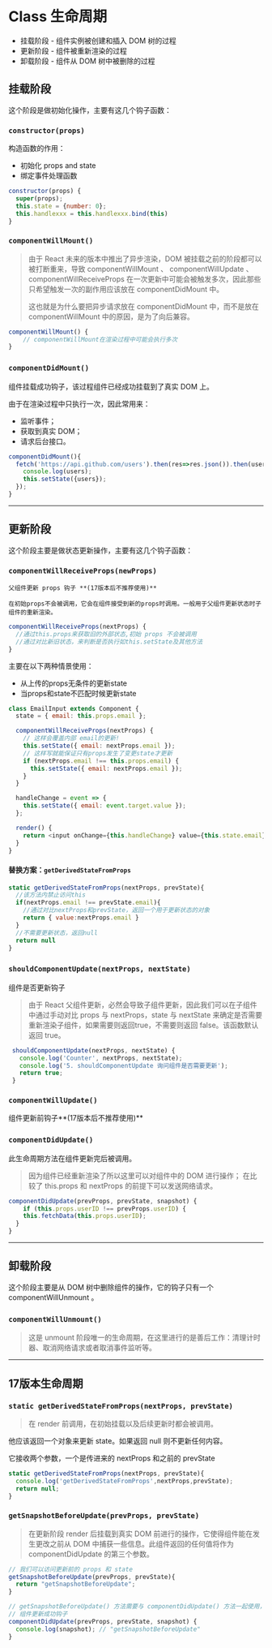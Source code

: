 
# Class 生命周期
- 挂载阶段  -  组件实例被创建和插入 DOM 树的过程
- 更新阶段  -  组件被重新渲染的过程
- 卸载阶段  -  组件从 DOM 树中被删除的过程

## 挂载阶段
这个阶段是做初始化操作，主要有这几个钩子函数：

### `constructor(props)`

构造函数的作用：

- 初始化 props and state
- 绑定事件处理函数
```js
constructor(props) {
  super(props);
  this.state = {number: 0};
  this.handlexxx = this.handlexxx.bind(this)
}
```

### `componentWillMount()`
> 由于 React 未来的版本中推出了异步渲染，DOM 被挂载之前的阶段都可以被打断重来，导致 componentWillMount 、 componentWillUpdate 、 componentWillReceiveProps 在一次更新中可能会被触发多次，因此那些只希望触发一次的副作用应该放在 componentDidMount 中。
>
>这也就是为什么要把异步请求放在 componentDidMount 中，而不是放在 componentWillMount 中的原因，是为了向后兼容。
```js
componentWillMount() {
	// componentWillMount在渲染过程中可能会执行多次
}
```

### `componentDidMount()` 
组件挂载成功钩子，该过程组件已经成功挂载到了真实 DOM 上。

由于在渲染过程中只执行一次，因此常用来：

- 监听事件；
- 获取到真实 DOM；
- 请求后台接口。

```js
componentDidMount(){
  fetch('https://api.github.com/users').then(res=>res.json()).then(users=>{
    console.log(users);
    this.setState({users});
  });
}
```
***

## 更新阶段

这个阶段主要是做状态更新操作，主要有这几个钩子函数：

### `componentWillReceiveProps(newProps)`

    父组件更新 props 钩子 **(17版本后不推荐使用)**

    在初始props不会被调用，它会在组件接受到新的props时调用。一般用于父组件更新状态时子组件的重新渲染。

```js
componentWillReceiveProps(nextProps) {
  //通过this.props来获取旧的外部状态,初始 props 不会被调用
  //通过对比新旧状态，来判断是否执行如this.setState及其他方法
}
```
主要在以下两种情景使用：

- 从上传的props无条件的更新state
- 当props和state不匹配时候更新state
```js
class EmailInput extends Component {
  state = { email: this.props.email };

  componentWillReceiveProps(nextProps) {
    // 这样会覆盖内部 email的更新!
    this.setState({ email: nextProps.email });
    // 这样写就能保证只有props发生了变更state才更新
    if (nextProps.email !== this.props.email) {
      this.setState({ email: nextProps.email });
    }
  }

  handleChange = event => {
    this.setState({ email: event.target.value });
  };

  render() {
    return <input onChange={this.handleChange} value={this.state.email} />;
  }
}
```
#### 替换方案：`getDerivedStateFromProps`
```js
static getDerivedStateFromProps(nextProps, prevState){
  //该方法内禁止访问this
  if(nextProps.email !== prevState.email){
    //通过对比nextProps和prevState，返回一个用于更新状态的对象
    return { value:nextProps.email }
  }
  //不需要更新状态，返回null
  return null
}
```
### `shouldComponentUpdate(nextProps, nextState)`  
组件是否更新钩子

> 由于 React 父组件更新，必然会导致子组件更新，因此我们可以在子组件中通过手动对比 props 与 nextProps，state 与 nextState 来确定是否需要重新渲染子组件，如果需要则返回true，不需要则返回 false。该函数默认返回 true。
```js
 shouldComponentUpdate(nextProps, nextState) {
   console.log('Counter', nextProps, nextState);
   console.log('5. shouldComponentUpdate 询问组件是否需要更新');
   return true;
 }
 ```
### `componentWillUpdate()`
组件更新前钩子**(17版本后不推荐使用)**
### `componentDidUpdate()` 
此生命周期方法在组件更新完后被调用。

> 因为组件已经重新渲染了所以这里可以对组件中的 DOM 进行操作；
在比较了 this.props 和 nextProps 的前提下可以发送网络请求。

```js
componentDidUpdate(prevProps, prevState, snapshot) {
	if (this.props.userID !== prevProps.userID) {
    this.fetchData(this.props.userID);
  }
}
```
***
## 卸载阶段
这个阶段主要是从 DOM 树中删除组件的操作，它的钩子只有一个 componentWillUnmount 。
### `componentWillUnmount()` 

>这是 unmount 阶段唯一的生命周期，在这里进行的是善后工作：清理计时器、取消网络请求或者取消事件监听等。

***
## 17版本生命周期
### `static getDerivedStateFromProps(nextProps, prevState)`
> 在 render 前调用，在初始挂载以及后续更新时都会被调用。

他应该返回一个对象来更新 state。如果返回 null 则不更新任何内容。

它接收两个参数，一个是传进来的 nextProps 和之前的 prevState
```js
static getDerivedStateFromProps(nextProps, prevState){
  console.log('getDerivedStateFromProps',nextProps,prevState);
  return null;
}
```

### `getSnapshotBeforeUpdate(prevProps, prevState)`
> 在更新阶段 render 后挂载到真实 DOM 前进行的操作，它使得组件能在发生更改之前从 DOM 中捕获一些信息。此组件返回的任何值将作为 componentDidUpdate 的第三个参数。
```js
// 我们可以访问更新前的 props 和 state
getSnapshotBeforeUpdate(prevProps, prevState){
  return "getSnapshotBeforeUpdate";
}

// getSnapshotBeforeUpdate() 方法需要与 componentDidUpdate() 方法一起使用，否则会出现错误。
// 组件更新成功钩子
componentDidUpdate(prevProps, prevState, snapshot) {
  console.log(snapshot); // "getSnapshotBeforeUpdate"
}
```